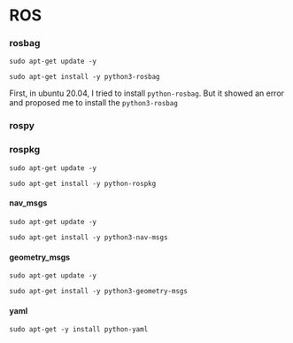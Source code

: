 

# ROS

### rosbag

```
sudo apt-get update -y

sudo apt-get install -y python3-rosbag
```

First, in ubuntu 20.04, I tried to install `python-rosbag`. But it showed an error and proposed me to install the `python3-rosbag`

### rospy


### rospkg

```
sudo apt-get update -y

sudo apt-get install -y python-rospkg
```



#### nav_msgs

```
sudo apt-get update -y

sudo apt-get install -y python3-nav-msgs
```



#### geometry_msgs

```
sudo apt-get update -y

sudo apt-get install -y python3-geometry-msgs 
```



#### yaml

```
sudo apt-get -y install python-yaml
```
